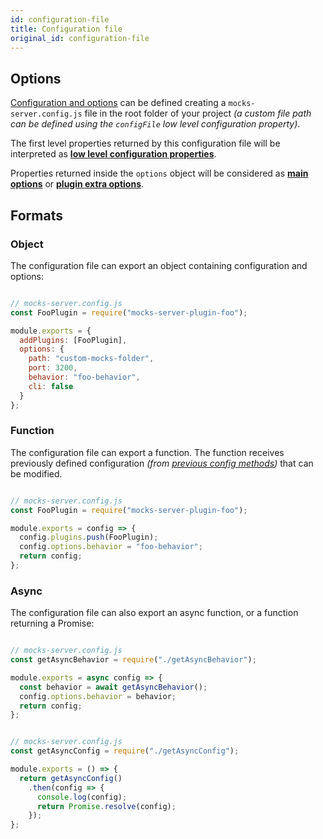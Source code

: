 ```yaml
---
id: configuration-file
title: Configuration file
original_id: configuration-file
---
```

## Options

[Configuration and options](configuration-options.md) can be defined creating a `mocks-server.config.js` file in the root folder of your project _(a custom file path can be defined using the `configFile` low level configuration property)_.

The first level properties returned by this configuration file will be interpreted as **[low level configuration properties](configuration-options.md#low-level-configuration)**.

Properties returned inside the `options` object will be considered as **[main options](configuration-options.md#main-options)** or **[plugin extra options](configuration-options.md#plugin-extra-options)**.

## Formats

### Object

The configuration file can export an object containing configuration and options:

```javascript

// mocks-server.config.js
const FooPlugin = require("mocks-server-plugin-foo");

module.exports = {
  addPlugins: [FooPlugin],
  options: {
    path: "custom-mocks-folder",
    port: 3200,
    behavior: "foo-behavior",
    cli: false
  }
};

```

### Function

The configuration file can export a function. The function receives previously defined configuration _(from [previous config methods](configuration-options.md))_ that can be modified.

```javascript

// mocks-server.config.js
const FooPlugin = require("mocks-server-plugin-foo");

module.exports = config => {
  config.plugins.push(FooPlugin);
  config.options.behavior = "foo-behavior";
  return config;
};

```

### Async

The configuration file can also export an async function, or a function returning a Promise:

```javascript

// mocks-server.config.js
const getAsyncBehavior = require("./getAsyncBehavior");

module.exports = async config => {
  const behavior = await getAsyncBehavior();
  config.options.behavior = behavior;
  return config;
};

```

```javascript

// mocks-server.config.js
const getAsyncConfig = require("./getAsyncConfig");

module.exports = () => {
  return getAsyncConfig()
    .then(config => {
      console.log(config);
      return Promise.resolve(config);
    });
};

```
